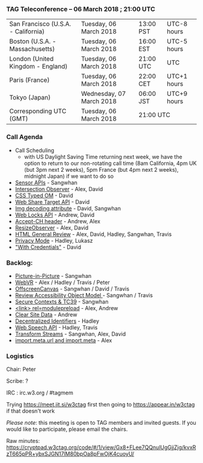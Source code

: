 ### TAG Teleconference – 06 March 2018 ; 21:00 UTC

<table>
<tr><td> San Francisco (U.S.A. - California) <td> Tuesday, 06 March 2018 <td> 13:00 PST <td> UTC-8 hours
<tr><td> Boston (U.S.A. - Massachusetts) <td> Tuesday, 06 March 2018 <td> 16:00 EST <td> UTC-5 hours
<tr><td> London (United Kingdom - England) <td> Tuesday, 06 March 2018 <td> 21:00 UTC <td> UTC
<tr><td> Paris (France) <td> Tuesday, 06 March 2018 <td> 22:00 CET <td> UTC+1 hours
<tr><td> Tokyo (Japan) <td> Wednesday, 07 March 2018 <td> 06:00 JST <td> UTC+9 hours
<tr><td> Corresponding UTC (GMT) <td> Tuesday, 06 March 2018 <td colspan=2> 21:00 UTC
</table>


### Call Agenda

* Call Scheduling
  * with US Daylight Saving Time returning next week, we have the option to return to our non-rotating call time (8am California, 4pm UK (but 3pm next 2 weeks), 5pm France (but 4pm next 2 weeks), midnight Japan) if we want to do so
* [Sensor APIs](https://github.com/w3ctag/design-reviews/issues/207) - Sangwhan
* [Intersection Observer](https://github.com/w3ctag/design-reviews/issues/197) - Alex, David
* [CSS Typed OM](https://github.com/w3ctag/design-reviews/issues/223) - David
* [Web Share Target API](https://github.com/w3ctag/design-reviews/issues/221) - David
* [Img decoding attribute](https://github.com/w3ctag/design-reviews/issues/220) - David, Sangwhan
* [Web Locks API](https://github.com/w3ctag/design-reviews/issues/217) - Andrew, David
* [Accept-CH header](https://github.com/w3ctag/design-reviews/issues/206) - Andrew, Alex
* [ResizeObserver](https://github.com/w3ctag/design-reviews/issues/187) - Alex, David
* [HTML General Review](https://github.com/w3ctag/design-reviews/issues/174) - Alex, David, Hadley, Sangwhan, Travis
* [Privacy Mode](https://github.com/w3ctag/design-reviews/issues/101) - Hadley, Lukasz
* ["With Credentials"](https://github.com/w3ctag/design-reviews/issues/76) - David


### Backlog:

* [Picture-in-Picture](https://github.com/w3ctag/design-reviews/issues/226) - Sangwhan
* [WebVR](https://github.com/w3ctag/design-reviews/issues/185) - Alex / Hadley / Travis / Peter
* [OffscreenCanvas](https://github.com/w3ctag/design-reviews/issues/141) - Sangwhan / David / Travis
* [Review Accessibility Object Model ](https://github.com/w3ctag/design-reviews/issues/141) - Sangwhan / Travis
* [Secure Contexts & TC39](https://github.com/w3ctag/design-principles/pull/75) - Sangwhan
* [&lt;link&gt; rel=modulepreload](https://github.com/w3ctag/design-reviews/issues/213) - Alex, Andrew
* [Clear Site Data](https://github.com/w3ctag/design-reviews/issues/213) - Andrew
* [Decentralized Identifiers](https://github.com/w3ctag/design-reviews/issues/216) - Hadley
* [Web Speech API](https://github.com/w3ctag/design-reviews/issues/214) - Hadley, Travis
* [Transform Streams](https://github.com/w3ctag/design-reviews/issues/211) - Sangwhan, Alex, David
* [import.meta.url and import.meta](https://github.com/w3ctag/design-reviews/issues/208) - Alex


### Logistics

Chair: Peter

Scribe: ?

IRC : irc.w3.org / #tagmem

Trying https://meet.jit.si/w3ctag first then going to  https://appear.in/w3ctag if that doesn't work

*Please note*: this meeting is open to TAG members and invited guests. If you would like to participate, please email the chairs.

Raw minutes: https://cryptpad.w3ctag.org/code/#/1/view/Gx8+FLee7QQnulUgGjjZjg/kvxRzT665pPR+ybxSJGN17lM80bpOa8pFwOjK4cuoyU/

